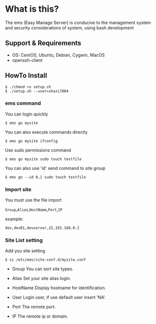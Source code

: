 # What is this?
 The ems (Easy Manage Server) is conducive to the management system and security considerations of system, using bash development

## Support & Requirements
- OS: CentOS, Ubuntu, Debian, Cygwin, MacOS
- openssh-client


## HowTo Install
```
$ ./chmod +x setup.sh
$ ./setup.sh --user=shazi7804
```

### ems command
You can login quickly
```
$ ems go mysite
```

You can also execute commands directly
```
$ ems go mysite ifconfig
```

Use sudo permissions command
```
$ ems go mysite sudo touch testfile
```

You can also use 'id' send command to site group
```
$ ems go --id 0,1 sudo touch testfile
```

### Import site
You must use the file import

`Group`,`Alias`,`HostName`,`Port`,`IP`

example:
```
dev,dev01,devserver,22,192.168.0.2
```

### Site List setting
Add you site setting
```
$ vi /etc/ems/site-conf.d/mysite.conf
```

- Group
You can sort site types. 

- Alias
Set your site alias login.

- HostName
Display hostname for identification.

- User
Login user, if use default user insert 'NA'.

- Port
The remote port.

- IP
The remote ip or domain.
